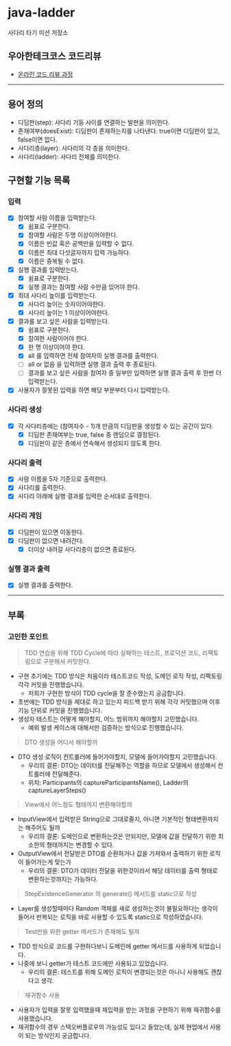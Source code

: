 # java-ladder

사다리 타기 미션 저장소

## 우아한테크코스 코드리뷰

- [온라인 코드 리뷰 과정](https://github.com/woowacourse/woowacourse-docs/blob/master/maincourse/README.md)

---

## 용어 정의

- 디딤판(step): 사다리 기둥 사이를 연결하는 발판을 의미한다.
- 존재여부(doesExist): 디딤판이 존재하는지를 나타낸다. true이면 디딤판이 있고, false이면 없다.
- 사다리층(layer): 사다리의 각 층을 의미한다.
- 사다리(ladder): 사다리 전체를 의미한다.

## 구현할 기능 목록

### 입력

- [x] 참여할 사람 이름을 입력받는다.
    - [x] 쉼표로 구분한다.
    - [x] 참여할 사람은 두명 이상이어야한다.
    - [x] 이름은 빈값 혹은 공백만을 입력할 수 없다.
    - [x] 이름은 최대 다섯글자까지 입력 가능하다.
    - [x] 이름은 중복될 수 없다.
- [x] 실행 결과를 입력받는다.
    - [x] 쉼표로 구분한다.
    - [x] 실행 결과는 참여할 사람 수만큼 있어야 한다.
- [x] 최대 사다리 높이를 입력받는다.
    - [x] 사다리 높이는 숫자이어야한다.
    - [x] 사다리 높이는 1 이상이어야한다.
- [x] 결과를 보고 싶은 사람을 입력받는다.
    - [x] 쉼표로 구분한다.
    - [x] 참여한 사람이어야 한다.
    - [x] 한 명 이상이어야 한다.
    - [x] all 를 입력하면 전체 참여자의 실행 결과를 출력한다.
    - [ ] all or 없음 을 입력하면 실행 결과 출력 후 종료된다.
    - [ ] 결과를 보고 싶은 사람을 참여자 중 일부만 입력하면 실행 결과 출력 후 한번 더 입력받는다.
- [x] 사용자가 잘못된 입력을 하면 해당 부분부터 다시 입력받는다.

### 사다리 생성

- [x] 각 사다리층에는 (참여자수 - 1)개 만큼의 디딤판을 생성할 수 있는 공간이 있다.
    - [x] 디딤판 존재여부는 true, false 중 랜덤으로 결정된다.
    - [x] 디딤판이 같은 층에서 연속해서 생성되지 않도록 한다.

### 사다리 출력

- [x] 사람 이름을 5자 기준으로 출력한다.
- [x] 사다리를 출력한다.
- [x] 사다리 아래에 실행 결과를 입력한 순서대로 출력한다.

### 사다리 게임

- [x] 디딤판이 있으면 이동한다.
- [x] 디딤판이 없으면 내려간다.
    - [x] 더이상 내려갈 사다리층이 없으면 종료된다.

### 실행 결과 출력

- [x] 실행 결과를 출력한다.

---

## 부록

### 고민한 포인트

> TDD 연습을 위해 TDD Cycle에 따라 실패하는 테스트, 프로덕션 코드, 리팩토링으로 구분해서 커밋한다.

- 구현 초기에는 TDD 방식은 처음이라 테스트코드 작성, 도메인 로직 작성, 리팩토링 각각 커밋을 진행했습니다.
    - 저희가 구현한 방식이 TDD cycle을 잘 준수했는지 궁금합니다.
- 초반에는 TDD 방식을 제대로 하고 있는지 피드백 받기 위해 각각 커밋했으며 이후 기능 단위로 커밋을 진행했습니다.
- 생성자 테스트는 어떻게 해야할지, 어느 범위까지 해야할지 고민했습니다.
    - 예외 발생 케이스에 대해서만 검증하는 방식으로 진행했습니다.

> DTO 생성을 어디서 해야할까

- DTO 생성 로직이 컨트롤러에 들어가야할지, 모델에 들어가야할지 고민했습니다.
    - 우리의 결론: DTO는 데이터를 전달해주는 역할을 하므로 모델에서 생성해서 컨트롤러에 전달해준다.</br>
    - 위치: Participants의 captureParticipantsName(), Ladder의 captureLayerSteps()

> View에서 어느정도 형태까지 변환해야할까

- InputView에서 입력받은 String으로 그대로줄지, 아니면 기본적인 형태변환까지는 해주어도 될까
    - 우리의 결론: 도메인으로 변환하는것은 안되지만, 모델에 값을 전달하기 위한 최소한의 형태까지는 변경할 수 있다.
- OutputView에서 전달받은 DTO를 순환하거나 값을 가져와서 출력하기 위한 로직이 들어가는게 맞는가
    - 우리의 결론: DTO가 데이터 전달을 위한것이라서 해당 데이터를 출력 형태로 변환하는것까지는 가능하다.

> StepExistenceGenerator 의 generate() 메서드를 static으로 작성

- Layer를 생성할때마다 Random 객체를 새로 생성하는것이 불필요하다는 생각이 들어서 반복되는 로직을 바로 사용할 수 있도록 static으로 작성하였습니다.

> Test만을 위한 getter 메서드가 존재해도 될까

- TDD 방식으로 코드를 구현하다보니 도메인에 getter 메서드를 사용하게 되었습니다.
- 나중에 보니 getter가 테스트 코드에만 사용되고 있었습니다.
    - 우리의 결론: 테스트를 위해 도메인 로직이 변경되는것은 아니니 사용해도 괜찮다고 생각.

> 재귀함수 사용

- 사용자가 입력을 잘못 입력했을때 재입력을 받는 과정을 구현하기 위해 재귀함수를 사용했습니다.
- 재귀함수의 경우 스택오버플로우의 가능성도 있다고 들었는데, 실제 현업에서 사용이 되는 방식인지 궁금합니다.
